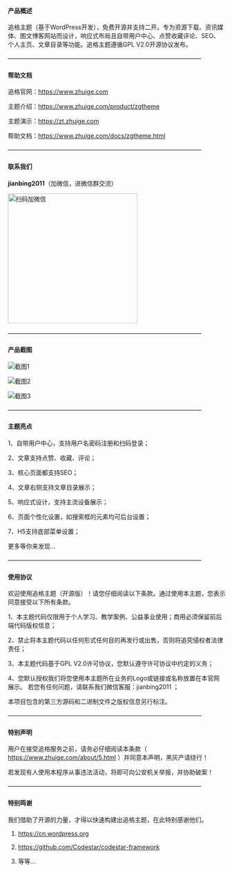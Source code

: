 #### 产品概述

追格主题（基于WordPress开发），免费开源并支持二开。专为资源下载、资讯媒体、图文博客网站而设计，响应式布局且自带用户中心、点赞收藏评论、SEO、个人主页、文章目录等功能。追格主题遵循GPL V2.0开源协议发布。


————————————————————————————————


#### 帮助文档

追格官网：https://www.zhuige.com

主题介绍：https://www.zhuige.com/product/zgtheme

主题演示：https://zt.zhuige.com

帮助文档：https://www.zhuige.com/docs/zgtheme.html


————————————————————————————————


#### 联系我们

**jianbing2011**（加微信，进微信群交流）

<img src="https://www.zhuige.com/uploads/20210828/2830bbe86eb2379d2f629dd125c6f9d7.jpg" alt="扫码加微信" width="300" height="300" />


————————————————————————————————



#### 产品截图

![截图1](https://www.zhuige.com/uploads/20230608/d7fb85d0590b3cd689c90b05daa9f1be.jpg) 

![截图2](https://www.zhuige.com/uploads/20230606/d2b26c3adc4edf10f0758c91331f400c.jpg) 

![截图3](https://www.zhuige.com/uploads/20230606/77d82ce9a30c8a5a6b8b027dc51c25ce.png) 


————————————————————————————————


#### 主题亮点

1、自带用户中心，支持用户名密码注册和扫码登录；

2、文章支持点赞、收藏、评论；

3、核心页面都支持SEO；

4、文章右侧支持文章目录展示；

5、响应式设计，支持主流设备展示；

6、页面个性化设置，如搜索框的元素均可后台设置；

7、H5支持底部菜单设置；

更多等你来发现...

————————————————————————————————



#### 使用协议

欢迎使用追格主题（开源版）！请您仔细阅读以下条款。通过使用本主题，您表示同意接受以下所有条款。

1、本主题代码仅限用于个人学习、教学案例、公益事业使用；商用必须保留前后端代码版权信息；

2、禁止将本主题代码以任何形式任何目的再发行或出售，否则将追究侵权者法律责任；

3、本主题代码基于GPL V2.0许可协议，您默认遵守许可协议中约定的义务；

4、您默认授权我们将您使用本主题所在业务的Logo或链接或名称放置在本官网展示。 若您有任何问题，请联系我们微信客服：jianbing2011 ；

本项目包含的第三方源码和二进制文件之版权信息另行标注。



————————————————————————————————



#### 特别声明

用户在接受追格服务之前，请务必仔细阅读本条款（ https://www.zhuige.com/about/5.html ）并同意本声明，黑灰产请绕行！

若发现有人使用本程序从事违法活动，将即可向公安机关举报，并协助破案！



————————————————————————————————



#### 特别鸣谢

我们借助了开源的力量，才得以快速构建出追格主题，在此特别感谢他们。

1. https://cn.wordpress.org

2. https://github.com/Codestar/codestar-framework

3. 等等...